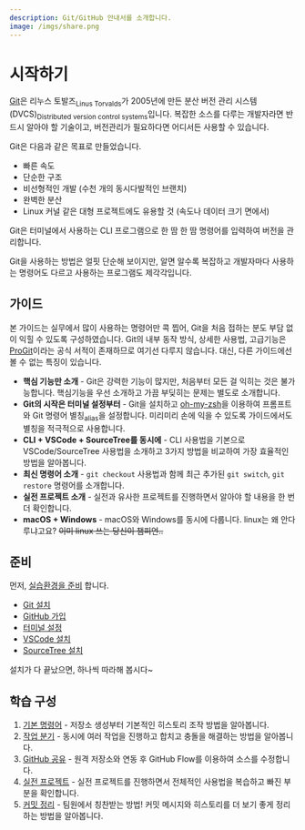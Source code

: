 ```yaml
---
description: Git/GitHub 안내서를 소개합니다.
image: /imgs/share.png
---
```


# 시작하기

[Git](https://git-scm.com/)은 리누스 토발즈<sub>Linus Torvalds</sub>가 2005년에 만든 분산 버전 관리 시스템(DVCS)<sub>Distributed version control systems</sub>입니다. 복잡한 소스를 다루는 개발자라면 반드시 알아야 할 기술이고, 버전관리가 필요하다면 어디서든 사용할 수 있습니다.

Git은 다음과 같은 목표로 만들었습니다.

- 빠른 속도
- 단순한 구조
- 비선형적인 개발 (수천 개의 동시다발적인 브랜치)
- 완벽한 분산
- Linux 커널 같은 대형 프로젝트에도 유용할 것 (속도나 데이터 크기 면에서)

Git은 터미널에서 사용하는 CLI 프로그램으로 한 땀 한 땀 명령어를 입력하여 버전을 관리합니다.

Git을 사용하는 방법은 얼핏 단순해 보이지만, 알면 알수록 복잡하고 개발자마다 사용하는 명령어도 다르고 사용하는 프로그램도 제각각입니다.

## 가이드

본 가이드는 실무에서 많이 사용하는 명령어만 콕 찝어, Git을 처음 접하는 분도 부담 없이 익힐 수 있도록 구성하였습니다. Git의 내부 동작 방식, 상세한 사용법, 고급기능은 [ProGit](https://git-scm.com/book/ko/v2)이라는 공식 서적이 존재하므로 여기선 다루지 않습니다. 대신, 다른 가이드에선 볼 수 없는 특징이 있습니다.

- **핵심 기능만 소개** - Git은 강력한 기능이 많지만, 처음부터 모든 걸 익히는 것은 불가능합니다. 핵심기능을 우선 소개하고 가끔 부딪히는 문제는 별도로 소개합니다.
- **Git의 시작은 터미널 설정부터** - Git을 설치하고 [oh-my-zsh](https://github.com/ohmyzsh/ohmyzsh)을 이용하여 프롬프트와 Git 명령어 별칭<sub>alias</sub>을 설정합니다. 미리미리 손에 익을 수 있도록 가이드에서도 별칭을 적극적으로 사용합니다.
- **CLI + VSCode + SourceTree를 동시에** - CLI 사용법을 기본으로 VSCode/SourceTree 사용법을 소개하고 3가지 방법을 비교하여 가장 효율적인 방법을 알아봅니다.
- **최신 명령어 소개** - `git checkout` 사용법과 함께 최근 추가된 `git switch`, `git restore` 명령어를 소개합니다.
- **실전 프로젝트 소개** - 실전과 유사한 프로젝트를 진행하면서 알아야 할 내용을 한 번 더 확인합니다.
- **macOS + Windows** - macOS와 Windows를 동시에 다룹니다. linux는 왜 안다루냐고요? ~~이미 linux 쓰는 당신이 챔피언..~~

## 준비

먼저, [실습환경을 준비](../prepare) 합니다.

- [Git 설치](./git-setup)
- [GitHub 가입](./github-setup)
- [터미널 설정](./terminal-setup)
- [VSCode 설치](./vscode-setup)
- [SourceTree 설치](./sourcetree-setup)

설치가 다 끝났으면, 하나씩 따라해 봅시다~

## 학습 구성

1. [기본 명령어](./basic) - 저장소 생성부터 기본적인 히스토리 조작 방법을 알아봅니다.
2. [작업 분기](./branch) - 동시에 여러 작업을 진행하고 합치고 충돌을 해결하는 방법을 알아봅니다.
3. [GitHub 공유](./github) - 원격 저장소와 연동 후 GitHub Flow를 이용하여 소스를 수정합니다.
4. [실전 프로젝트](./project) - 실전 프로젝트를 진행하면서 전체적인 사용법을 복습하고 빠진 부분을 확인합니다.
5. [커밋 정리](./commit) - 팀원에서 칭찬받는 방법! 커밋 메시지와 히스토리를 더 보기 좋게 정리하는 방법을 알아봅니다.
